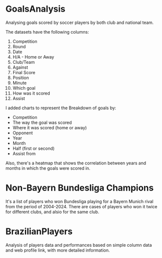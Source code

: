 # GoalsAnalysis
Analysing goals scored by soccer players by both club and national team.

The datasets have the following columns:
1. Competition
2. Round
3. Date
4. H/A - Home or Away
5. Club/Team
6. Against
7. Final Score
8. Position
9. Minute
10. Which goal
11. How was it scored
12. Assist

I added charts to represent the Breakdown of goals by:
- Competition
- The way the goal was scored
- Where it was scored (home or away)
- Opponent
- Year
- Month
- Half (first or second)
- Assist from

Also, there's a heatmap that shows the correlation between years and months in which the goals were scored in.

# Non-Bayern Bundesliga Champions
It's a list of players who won Bundesliga playing for a Bayern Munich rival from the period of 2004-2024. There are cases of players who won it twice for different clubs, and alsio for the same club.

# BrazilianPlayers
Analysis of players data and performances based on simple column data and web profile link, with more detailed information.
